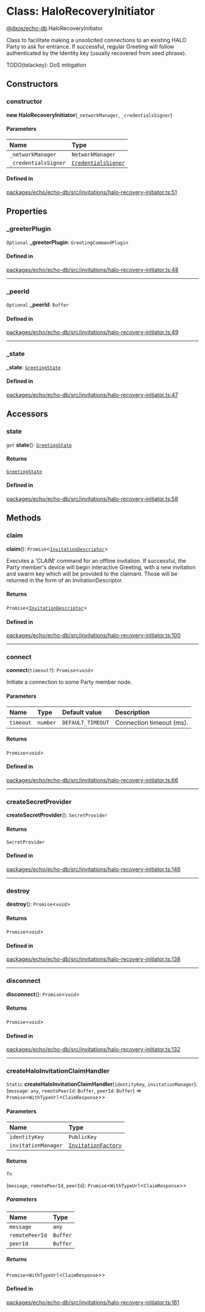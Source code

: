 # Class: HaloRecoveryInitiator

[@dxos/echo-db](../modules/dxos_echo_db.md).HaloRecoveryInitiator

Class to facilitate making a unsolicited connections to an existing HALO Party to ask for entrance.
If successful, regular Greeting will follow authenticated by the Identity key (usually recovered from
seed phrase).

TODO(telackey): DoS mitigation

## Constructors

### constructor

**new HaloRecoveryInitiator**(`_networkManager`, `_credentialsSigner`)

#### Parameters

| Name | Type |
| :------ | :------ |
| `_networkManager` | `NetworkManager` |
| `_credentialsSigner` | [`CredentialsSigner`](dxos_echo_db.CredentialsSigner.md) |

#### Defined in

[packages/echo/echo-db/src/invitations/halo-recovery-initiator.ts:51](https://github.com/dxos/dxos/blob/db8188dae/packages/echo/echo-db/src/invitations/halo-recovery-initiator.ts#L51)

## Properties

### \_greeterPlugin

 `Optional` **\_greeterPlugin**: `GreetingCommandPlugin`

#### Defined in

[packages/echo/echo-db/src/invitations/halo-recovery-initiator.ts:48](https://github.com/dxos/dxos/blob/db8188dae/packages/echo/echo-db/src/invitations/halo-recovery-initiator.ts#L48)

___

### \_peerId

 `Optional` **\_peerId**: `Buffer`

#### Defined in

[packages/echo/echo-db/src/invitations/halo-recovery-initiator.ts:49](https://github.com/dxos/dxos/blob/db8188dae/packages/echo/echo-db/src/invitations/halo-recovery-initiator.ts#L49)

___

### \_state

 **\_state**: [`GreetingState`](../enums/dxos_echo_db.GreetingState.md)

#### Defined in

[packages/echo/echo-db/src/invitations/halo-recovery-initiator.ts:47](https://github.com/dxos/dxos/blob/db8188dae/packages/echo/echo-db/src/invitations/halo-recovery-initiator.ts#L47)

## Accessors

### state

`get` **state**(): [`GreetingState`](../enums/dxos_echo_db.GreetingState.md)

#### Returns

[`GreetingState`](../enums/dxos_echo_db.GreetingState.md)

#### Defined in

[packages/echo/echo-db/src/invitations/halo-recovery-initiator.ts:58](https://github.com/dxos/dxos/blob/db8188dae/packages/echo/echo-db/src/invitations/halo-recovery-initiator.ts#L58)

## Methods

### claim

**claim**(): `Promise`<[`InvitationDescriptor`](dxos_echo_db.InvitationDescriptor.md)\>

Executes a 'CLAIM' command for an offline invitation.  If successful, the Party member's device will begin
interactive Greeting, with a new invitation and swarm key which will be provided to the claimant.
Those will be returned in the form of an InvitationDescriptor.

#### Returns

`Promise`<[`InvitationDescriptor`](dxos_echo_db.InvitationDescriptor.md)\>

#### Defined in

[packages/echo/echo-db/src/invitations/halo-recovery-initiator.ts:100](https://github.com/dxos/dxos/blob/db8188dae/packages/echo/echo-db/src/invitations/halo-recovery-initiator.ts#L100)

___

### connect

**connect**(`timeout?`): `Promise`<`void`\>

Initiate a connection to some Party member node.

#### Parameters

| Name | Type | Default value | Description |
| :------ | :------ | :------ | :------ |
| `timeout` | `number` | `DEFAULT_TIMEOUT` | Connection timeout (ms). |

#### Returns

`Promise`<`void`\>

#### Defined in

[packages/echo/echo-db/src/invitations/halo-recovery-initiator.ts:66](https://github.com/dxos/dxos/blob/db8188dae/packages/echo/echo-db/src/invitations/halo-recovery-initiator.ts#L66)

___

### createSecretProvider

**createSecretProvider**(): `SecretProvider`

#### Returns

`SecretProvider`

#### Defined in

[packages/echo/echo-db/src/invitations/halo-recovery-initiator.ts:146](https://github.com/dxos/dxos/blob/db8188dae/packages/echo/echo-db/src/invitations/halo-recovery-initiator.ts#L146)

___

### destroy

**destroy**(): `Promise`<`void`\>

#### Returns

`Promise`<`void`\>

#### Defined in

[packages/echo/echo-db/src/invitations/halo-recovery-initiator.ts:138](https://github.com/dxos/dxos/blob/db8188dae/packages/echo/echo-db/src/invitations/halo-recovery-initiator.ts#L138)

___

### disconnect

**disconnect**(): `Promise`<`void`\>

#### Returns

`Promise`<`void`\>

#### Defined in

[packages/echo/echo-db/src/invitations/halo-recovery-initiator.ts:132](https://github.com/dxos/dxos/blob/db8188dae/packages/echo/echo-db/src/invitations/halo-recovery-initiator.ts#L132)

___

### createHaloInvitationClaimHandler

`Static` **createHaloInvitationClaimHandler**(`identityKey`, `invitationManager`): (`message`: `any`, `remotePeerId`: `Buffer`, `peerId`: `Buffer`) => `Promise`<`WithTypeUrl`<`ClaimResponse`\>\>

#### Parameters

| Name | Type |
| :------ | :------ |
| `identityKey` | `PublicKey` |
| `invitationManager` | [`InvitationFactory`](dxos_echo_db.InvitationFactory.md) |

#### Returns

`fn`

(`message`, `remotePeerId`, `peerId`): `Promise`<`WithTypeUrl`<`ClaimResponse`\>\>

##### Parameters

| Name | Type |
| :------ | :------ |
| `message` | `any` |
| `remotePeerId` | `Buffer` |
| `peerId` | `Buffer` |

##### Returns

`Promise`<`WithTypeUrl`<`ClaimResponse`\>\>

#### Defined in

[packages/echo/echo-db/src/invitations/halo-recovery-initiator.ts:161](https://github.com/dxos/dxos/blob/db8188dae/packages/echo/echo-db/src/invitations/halo-recovery-initiator.ts#L161)
